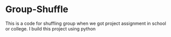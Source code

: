 # Group-Shuffle
This is a code for shuffling group when we got project assignment in school or college. I build this project using python
